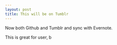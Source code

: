 ```yaml
---
layout: post
title: This will be on Tumblr
---
```

Now both Github and Tumblr and sync with Evernote.

  
This is great for user, b
